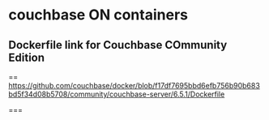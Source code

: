 # couchbase ON containers 

## Dockerfile link for Couchbase COmmunity Edition 

==
https://github.com/couchbase/docker/blob/f17df7695bbd6efb756b90b683bd5f34d08b5708/community/couchbase-server/6.5.1/Dockerfile

===
